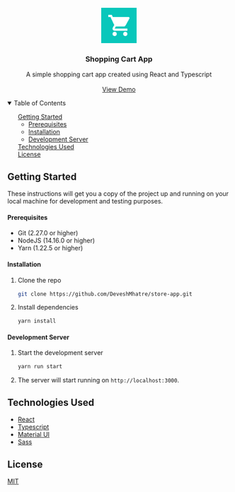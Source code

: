 <!-- PROJECT LOGO -->
<p align="center">
  <a href="https://github.com/DeveshMhatre/store-app">
    <img src="public/favicon.ico" alt="Logo" width="80" height="80">
  </a>

  <h3 align="center">Shopping Cart App</h3>

  <p align="center">
    A simple shopping cart app created using React and Typescript
    <br />
    <br />
    <a href="https://deveshmhatre.github.io/store-app" target="_blank">View Demo</a>
  </p>
</p>

<!-- TABLE OF CONTENTS -->
<details open="open">
  <summary>Table of Contents</summary>
  <ul style="list-style-type: none;">
    <li>
      <a href="#getting-started">Getting Started</a>
      <ul>
        <li><a href="#prerequisites">Prerequisites</a></li>
        <li><a href="#installation">Installation</a></li>
        <li><a href="#development-server">Development Server</a></li>
      </ul>
    </li>
    <li>
      <a href="#technologies-used">Technologies Used</a>
    </li>
    <li>
      <a href="#license">License</a>
    </li>
  </ul>
</details>

<!-- GETTING STARTED -->

## Getting Started

These instructions will get you a copy of the project up and running on your local machine for development and testing purposes.

#### Prerequisites

<ul>
  <li>Git (2.27.0 or higher)</li>
  <li>NodeJS (14.16.0 or higher)</li>
  <li>Yarn (1.22.5 or higher)</li>
</ul>

#### Installation

1. Clone the repo
   ```sh
   git clone https://github.com/DeveshMhatre/store-app.git
   ```
2. Install dependencies
   ```sh
   yarn install
   ```

#### Development Server

1. Start the development server

   ```sh
   yarn run start
   ```

2. The server will start running on `http://localhost:3000`.

## Technologies Used

- [React](https://reactjs.org/)
- [Typescript](https://www.typescriptlang.org/)
- [Material UI](https://material-ui.com/)
- [Sass](https://sass-lang.com/)

## License

[MIT](https://choosealicense.com/licenses/mit/)
